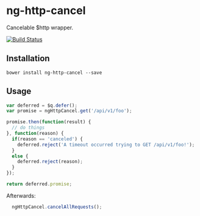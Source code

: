 # ng-http-cancel
Cancelable $http wrapper.

[![Build Status](https://travis-ci.org/LoganBarnett/ng-http-cancel.svg?branch=master)](https://travis-ci.org/LoganBarnett/ng-http-cancel)

## Installation

`bower install ng-http-cancel --save`

## Usage
```javascript
var deferred = $q.defer();
var promise = ngHttpCancel.get('/api/v1/foo');

promise.then(function(result) {
  // do things
}, function(reason) {
  if(reason == 'canceled') {
    deferred.reject('A timeout occurred trying to GET /api/v1/foo!');
  }
  else {
    deferred.reject(reason);
  }
});

return deferred.promise;
```
Afterwards:
```javascript
  ngHttpCancel.cancelAllRequests();
```

